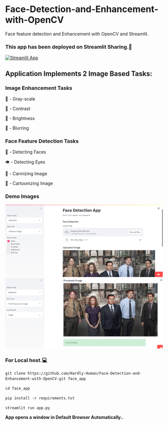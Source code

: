 # Face-Detection-and-Enhancement-with-OpenCV 
Face feature detection and Enhancement with OpenCV and Streamlit.

### This app has been deployed on Streamlit Sharing.🥳
 [![Streamlit App](https://static.streamlit.io/badges/streamlit_badge_black_white.svg)](https://share.streamlit.io/hardly-human/face-detection-and-enhancement-with-opencv/streamlit_deployment/app.py)

## Application Implements 2 Image Based Tasks:
### Image Enhancement Tasks
  👤  - Gray-scale
    
  🧛  - Contrast
    
  🧞 - Brightness
    
  🧟 - Blurring
  
### Face Feature Detection Tasks
 🙂 - Detecting Faces
 
 👁 - Detecting Eyes
 
 🎃 - Cannizing Image 
 
 👻 - Cartoonizing Image
 
### Demo Images
![Image1](https://raw.githubusercontent.com/Hardly-Human/Face-Detection-and-Enhancement-with-OpenCV/master/test_images/img1.png)
![Image2](https://raw.githubusercontent.com/Hardly-Human/Face-Detection-and-Enhancement-with-OpenCV/master/test_images/img2.png)

### For Local host.💻

`git clone https://github.com/Hardly-Human/Face-Detection-and-Enhancement-with-OpenCV.git face_app`

`cd face_app`

`pip install -r requirements.txt`

`streamlit run app.py`

__App opens a window in Default Browser Automatically..__

